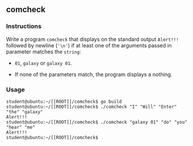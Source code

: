 ## comcheck

### Instructions

Write a program `comcheck` that displays on the standard output `Alert!!!` followed by newline (`'\n'`) if at least one of the arguments passed in parameter matches the `string`:

- `01`, `galaxy` or `galaxy 01`.

- If none of the parameters match, the program displays a nothing.

### Usage

```console
student@ubuntu:~/[[ROOT]]/comcheck$ go build
student@ubuntu:~/[[ROOT]]/comcheck$ ./comcheck "I" "Will" "Enter" "the" "galaxy"
Alert!!!
student@ubuntu:~/[[ROOT]]/comcheck$ ./comcheck "galaxy 01" "do" "you" "hear" "me"
Alert!!!
student@ubuntu:~/[[ROOT]]/comcheck$
```
